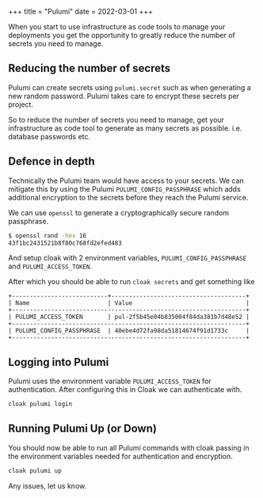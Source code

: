 +++
title = "Pulumi"
date = 2022-03-01
+++

When you start to use infrastructure as code tools to manage your deployments you get the opportunity to greatly reduce the number of secrets you need to manage.

## Reducing the number of secrets

Pulumi can create secrets using `pulumi.secret` such as when generating a new random password. Pulumi takes care to encrypt these secrets per project.

So to reduce the number of secrets you need to manage, get your infrastructure as code tool to generate as many secrets as possible. i.e. database passwords etc.

## Defence in depth

Technically the Pulumi team would have access to your secrets. We can mitigate this by using the Pulumi `PULUMI_CONFIG_PASSPHRASE` which adds additional encryption to the secrets before they reach the Pulumi service.

We can use `openssl` to generate a cryptographically secure random passphrase.

```sh
$ openssl rand -hex 16
43f1bc2431521b8f80c768fd2efed483
```

And setup cloak with 2 environment variables, `PULUMI_CONFIG_PASSPHRASE` and `PULUMI_ACCESS_TOKEN`.

After which you should be able to run `cloak secrets` and get something like

```
+---------------------------+--------------------------------------+
| Name                      | Value                                |
+------------------------------------------------------------------+
| PULUMI_ACCESS_TOKEN       | pul-2f5b45e04b835004f84da381b7d48e52 |
+------------------------------------------------------------------+
| PULUMI_CONFIG_PASSPHRASE  | 40ebe4d72fa98da51814674f91d1733c     |
+------------------------------------------------------------------+
```

## Logging into Pulumi

Pulumi uses the environment variable `PULUMI_ACCESS_TOKEN` for authentication. After configuring this in Cloak we can authenticate with.

```sh
cloak pulumi login
```

## Running Pulumi Up (or Down)

You should now be able to run all Pulumi commands with cloak passing in the environment variables needed for authentication and encryption.

```sh
cloak pulumi up
```

Any issues, let us know.